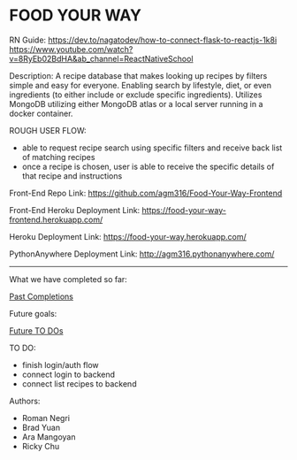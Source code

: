 # FOOD YOUR WAY





RN Guide:
https://dev.to/nagatodev/how-to-connect-flask-to-reactjs-1k8i
https://www.youtube.com/watch?v=8RyEb02BdHA&ab_channel=ReactNativeSchool


Description:
A recipe database that makes looking up recipes by filters simple and easy for everyone. Enabling search by lifestyle, diet, or even ingredients (to either include or exclude specific ingredients). Utilizes MongoDB utilizing either MongoDB atlas or a local server running in a docker container.

ROUGH USER FLOW:
- able to request recipe search using specific filters and receive back list of matching recipes
- once a recipe is chosen, user is able to receive the specific details of that recipe and instructions

Front-End Repo Link: https://github.com/agm316/Food-Your-Way-Frontend

Front-End Heroku Deployment Link: https://food-your-way-frontend.herokuapp.com/

Heroku Deployment Link: https://food-your-way.herokuapp.com/

PythonAnywhere Deployment Link: http://agm316.pythonanywhere.com/

------------------------------------------------------------------------------------------------------------------
What we have completed so far:

[Past Completions](PastCompletion.md)

Future goals:

[Future TO DOs](FurtherGoals.md)

TO DO:
- finish login/auth flow
- connect login to backend
- connect list recipes to backend


Authors:
- Roman Negri
- Brad Yuan
- Ara Mangoyan
- Ricky Chu
